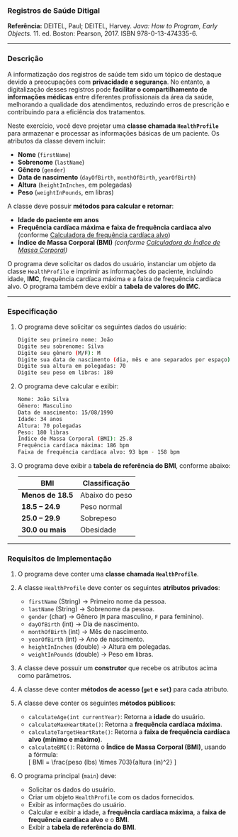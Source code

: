 ### Registros de Saúde Ditigal

**Referência:** DEITEL, Paul; DEITEL, Harvey. *Java: How to Program, Early Objects.* 11. ed. Boston: Pearson, 2017. ISBN 978-0-13-474335-6.  

---

### **Descrição**  

A informatização dos registros de saúde tem sido um tópico de destaque devido a preocupações com **privacidade e segurança**. No entanto, a digitalização desses registros pode **facilitar o compartilhamento de informações médicas** entre diferentes profissionais da área da saúde, melhorando a qualidade dos atendimentos, reduzindo erros de prescrição e contribuindo para a eficiência dos tratamentos.  

Neste exercício, você deve projetar uma **classe chamada `HealthProfile`** para armazenar e processar as informações básicas de um paciente. Os atributos da classe devem incluir:  
- **Nome** (`firstName`)  
- **Sobrenome** (`lastName`)  
- **Gênero** (`gender`)  
- **Data de nascimento** (`dayOfBirth`, `monthOfBirth`, `yearOfBirth`)  
- **Altura** (`heightInInches`, em polegadas)  
- **Peso** (`weightInPounds`, em libras)  

A classe deve possuir **métodos para calcular e retornar**:  
- **Idade do paciente em anos**  
- **Frequência cardíaca máxima e faixa de frequência cardíaca alvo** (conforme [Calculadora de frequência cardíaca alvo](./06-heart))  
- **Índice de Massa Corporal (BMI)** *(conforme [Calculadora do Índice de Massa Corporal](./01-imc))*  

O programa deve solicitar os dados do usuário, instanciar um objeto da classe `HealthProfile` e imprimir as informações do paciente, incluindo idade, **IMC**, frequência cardíaca máxima e a faixa de frequência cardíaca alvo. O programa também deve exibir a **tabela de valores do IMC**.

---

### **Especificação**  

1. O programa deve solicitar os seguintes dados do usuário:  
   ```bash
   Digite seu primeiro nome: João  
   Digite seu sobrenome: Silva  
   Digite seu gênero (M/F): M  
   Digite sua data de nascimento (dia, mês e ano separados por espaço): 15 08 1990  
   Digite sua altura em polegadas: 70  
   Digite seu peso em libras: 180  
   ```  

2. O programa deve calcular e exibir:  
   ```bash
   Nome: João Silva  
   Gênero: Masculino  
   Data de nascimento: 15/08/1990  
   Idade: 34 anos  
   Altura: 70 polegadas  
   Peso: 180 libras  
   Índice de Massa Corporal (BMI): 25.8  
   Frequência cardíaca máxima: 186 bpm  
   Faixa de frequência cardíaca alvo: 93 bpm - 158 bpm  
   ```  

3. O programa deve exibir a **tabela de referência do BMI**, conforme abaixo:  

   | **BMI**     | **Classificação**            |  
   |-------------|-----------------------------|  
   | **Menos de 18.5**  | Abaixo do peso           |  
   | **18.5 – 24.9**   | Peso normal              |  
   | **25.0 – 29.9**   | Sobrepeso                |  
   | **30.0 ou mais**  | Obesidade                |  

---

### **Requisitos de Implementação**  

1. O programa deve conter uma **classe chamada `HealthProfile`**.  
2. A classe `HealthProfile` deve conter os seguintes **atributos privados**:  
   - `firstName` (String) → Primeiro nome da pessoa.  
   - `lastName` (String) → Sobrenome da pessoa.  
   - `gender` (char) → Gênero (`M` para masculino, `F` para feminino).  
   - `dayOfBirth` (int) → Dia de nascimento.  
   - `monthOfBirth` (int) → Mês de nascimento.  
   - `yearOfBirth` (int) → Ano de nascimento.  
   - `heightInInches` (double) → Altura em polegadas.  
   - `weightInPounds` (double) → Peso em libras.  

3. A classe deve possuir um **construtor** que recebe os atributos acima como parâmetros.  
4. A classe deve conter **métodos de acesso (`get` e `set`)** para cada atributo.  
5. A classe deve conter os seguintes **métodos públicos**:  
   - `calculateAge(int currentYear)`: Retorna a **idade** do usuário.  
   - `calculateMaxHeartRate()`: Retorna a **frequência cardíaca máxima**.  
   - `calculateTargetHeartRate()`: Retorna a **faixa de frequência cardíaca alvo (mínimo e máximo)**.  
   - `calculateBMI()`: Retorna o **Índice de Massa Corporal (BMI)**, usando a fórmula:  
     \[
     BMI = \frac{peso (lbs) \times 703}{altura (in)^2}
     \]  

6. O programa principal (`main`) deve:  
   - Solicitar os dados do usuário.  
   - Criar um objeto `HealthProfile` com os dados fornecidos.  
   - Exibir as informações do usuário.  
   - Calcular e exibir a idade, a **frequência cardíaca máxima**, a **faixa de frequência cardíaca alvo** e o **BMI**.  
   - Exibir a **tabela de referência do BMI**.  

